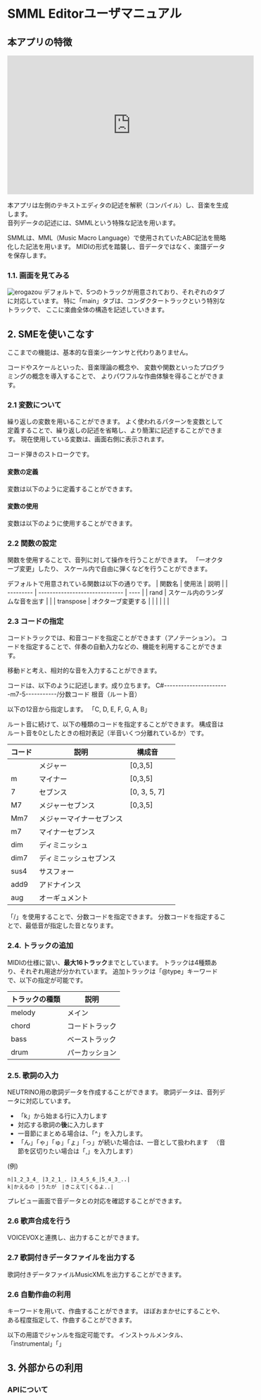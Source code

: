# SMML Editorユーザマニュアル
## 本アプリの特徴

<iframe width="560" height="315" src="https://www.youtube.com/embed/Uhj9IiNYFsk?si=cztyFTFL1FCMFYBk" title="YouTube video player" frameborder="0" allow="accelerometer; autoplay; clipboard-write; encrypted-media; gyroscope; picture-in-picture; web-share" referrerpolicy="strict-origin-when-cross-origin" allowfullscreen></iframe>

本アプリは左側のテキストエディタの記述を解釈（コンパイル）し、音楽を生成します。  
音列データの記述には、SMMLという特殊な記法を用います。

SMMLは、MML（Music Macro Language）で使用されていたABC記法を簡略化した記法を用います。
MIDIの形式を踏襲し、音データではなく、楽譜データを保存します。

### 1.1. 画面を見てみる
![erogazou](/images/ss.png)
デフォルトで、5つのトラックが用意されており、それぞれのタブに対応しています。
特に「main」タブは、コンダクタートラックという特別なトラックで、
ここに楽曲全体の構造を記述していきます。

## 2. SMEを使いこなす
ここまでの機能は、基本的な音楽シーケンサと代わりありません。

コードやスケールといった、音楽理論の概念や、
変数や関数といったプログラミングの概念を導入することで、
よりパワフルな作曲体験を得ることができます。

### 2.1 変数について
繰り返しの変数を用いることができます。
よく使われるパターンを変数として定義することで、繰り返しの記述を省略し、より簡潔に記述することができます。
現在使用している変数は、画面右側に表示されます。

コード弾きのストロークです。

#### 変数の定義
変数は以下のように定義することができます。

#### 変数の使用
変数は以下のように使用することができます。



### 2.2 関数の設定
関数を使用することで、音列に対して操作を行うことができます。
「一オクターブ変更」したり、
スケール内で自由に弾くなどを行うことができます。

デフォルトで用意されている関数は以下の通りです。
| 関数名    | 使用法                         | 説明 |
| --------- | ------------------------------ | ---- |
| rand      | スケール内のランダムな音を出す |      |
| transpose | オクターブ変更する             |      |
|           |                                |      |

### 2.3 コードの指定
コードトラックでは、和音コードを指定ことができます（アノテーション）。
コードを指定することで、伴奏の自動入力などの、機能を利用することができます。

移動ドと考え、相対的な音を入力することができます。

コードは、以下のように記述します。成り立ちます。
C#-----------------------m7-5-----------/分数コード
根音（ルート音）

以下の12音から指定します。
「C, D, E, F, G, A, B」

ルート音に続けて、以下の種類のコードを指定することができます。
構成音はルート音を0としたときの相対表記（半音いくつ分離れているか）です。

| コード | 説明                     | 構成音       |     |
| ------ | ------------------------ | ------------ | --- |
|        | メジャー                 | [0,3,5]      |     |
| m      | マイナー                 | [0,3,5]      |     |
| 7      | セブンス                 | [0, 3, 5, 7] |     |
| M7     | メジャーセブンス         | [0,3,5]      |     |
| Mm7    | メジャーマイナーセブンス |              |     |
| m7     | マイナーセブンス         |              |     |
| dim    | ディミニッシュ           |              |     |
| dim7   | ディミニッシュセブンス   |              |     |
| sus4   | サスフォー               |              |     |
| add9   | アドナインス             |              |     |
| aug    | オーギュメント           |              |     |

「/」を使用することで、分数コードを指定できます。
分数コードを指定することで、最低音が指定した音となります。


### 2.4. トラックの追加
MIDIの仕様に習い、**最大16トラック**までとしています。
トラックは4種類あり、それぞれ用途が分かれています。
追加トラックは「@type」キーワードで、以下の指定が可能です。

| トラックの種類 | 説明             |
| -------------- | ---------------- |
| melody         | メイン           |
| chord          | コードトラック   |
| bass           | ベーストラック   |
| drum           | パーカッション   |


### 2.5. 歌詞の入力
NEUTRINO用の歌詞データを作成することができます。
歌詞データは、音列データに対応しています。

- 「k」から始まる行に入力します
- 対応する歌詞の**後**に入力します
- 一音節にまとめる場合は、「^」を入力します。
- 「ん」「ゃ」「ゅ」「ょ」「っ」が続いた場合は、一音として扱われます
　（音節を区切りたい場合は「,」を入力します）

(例)

```
n|1_2_3_4_ |3_2_1_. |3_4_5_6_|5_4_3_..|
k|かえるの |うたが　|きこえて|くるよ..|
```

プレビュー画面で音データとの対応を確認することができます。

### 2.6 歌声合成を行う
VOICEVOXと連携し、出力することができます。

### 2.7 歌詞付きデータファイルを出力する
歌詞付きデータファイルMusicXMLを出力することができます。

### 2.6 自動作曲の利用
キーワードを用いて、作曲することができます。
ほぼおまかせにすることや、ある程度指定して、作曲することができます。

以下の用語でジャンルを指定可能です。
インストゥルメンタル、
「instrumental」「」

## 3. 外部からの利用
### APIについて

